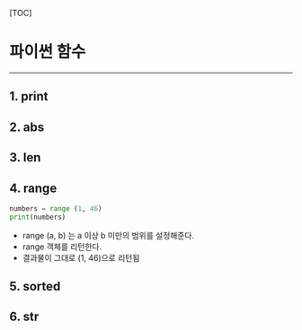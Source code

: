 [TOC]

# 파이썬 함수

------



## 	1. print

## 	2. abs

## 	3. len

## 4. range

```python
numbers = range (1, 46)
print(numbers)
```

- range (a, b) 는 a 이상 b 미만의 범위를 설정해준다.
- range 객체를 리턴한다.
- 결과물이 그대로 (1, 46)으로 리턴됨



## 5. sorted

## 6. str


